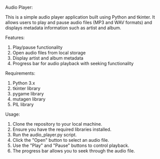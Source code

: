Audio Player:

This is a simple audio player application built using Python and tkinter. 
It allows users to play and pause audio files (MP3 and WAV formats) and displays metadata information such as artist and album.

Features:

1. Play/pause functionality
2. Open audio files from local storage
3. Display artist and album metadata
4. Progress bar for audio playback with seeking functionality

Requirements:

1. Python 3.x
2. tkinter library
3. pygame library
4. mutagen library
5. PIL library

Usage:

1. Clone the repository to your local machine.
2. Ensure you have the required libraries installed.
3. Run the audio_player.py script.
4. Click the "Open" button to select an audio file.
5. Use the "Play" and "Pause" buttons to control playback.
6. The progress bar allows you to seek through the audio file.
